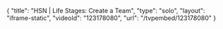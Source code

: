 {
    "title": "HSN | Life Stages: Create a Team",
    "type": "solo",
    "layout": "iframe-static",
    "videoId": "123178080",
    "url": "\/tvpembed\/123178080"
}